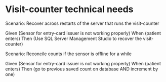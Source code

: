 # Visit-counter technical needs

Scenario: Recover across restarts of the server
that runs the visit-counter

  Given (Sensor for entry-card issuer is not working properly)
  When  (patient enters)
  Then  (Use SQL Server Management Studio to recover the visit-counter)

Scenario: Reconcile counts if the sensor is offline for a while

  Given (Sensor for entry-card issuer is not working properly)
  When  (patient enters)
  Then  (go to previous saved count on database AND increment by one)
